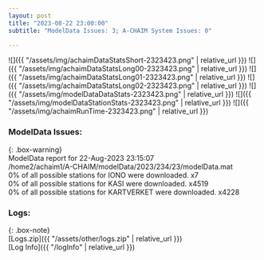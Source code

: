 ```yaml
---
layout: post
title: "2023-08-22 23:00:00"
subtitle: "ModelData Issues: 3; A-CHAIM System Issues: 0"

---
```


![]({{ "/assets/img/achaimDataStatsShort-2323423.png" | relative_url }})
![]({{ "/assets/img/achaimDataStatsLong00-2323423.png" | relative_url }})
![]({{ "/assets/img/achaimDataStatsLong01-2323423.png" | relative_url }})
![]({{ "/assets/img/achaimDataStatsLong02-2323423.png" | relative_url }})
![]({{ "/assets/img/modelDataDataStats-2323423.png" | relative_url }})
![]({{ "/assets/img/modelDataStationStats-2323423.png" | relative_url }})
![]({{ "/assets/img/achaimRunTime-2323423.png" | relative_url }})


### ModelData Issues:  
  
{: .box-warning}  
 ModelData report for 22-Aug-2023 23:15:07   
 /home2/achaim1/A-CHAIM/modelData/2023/234/23/modelData.mat   
 0% of all possible stations for IONO were downloaded. x7   
 0% of all possible stations for KASI were downloaded. x4519   
 0% of all possible stations for KARTVERKET were downloaded. x4228   
  


### Logs:  
  
{: .box-note}  
[Logs.zip]({{ "/assets/other/logs.zip" | relative_url }})  
[Log Info]({{ "/logInfo" | relative_url }})  
